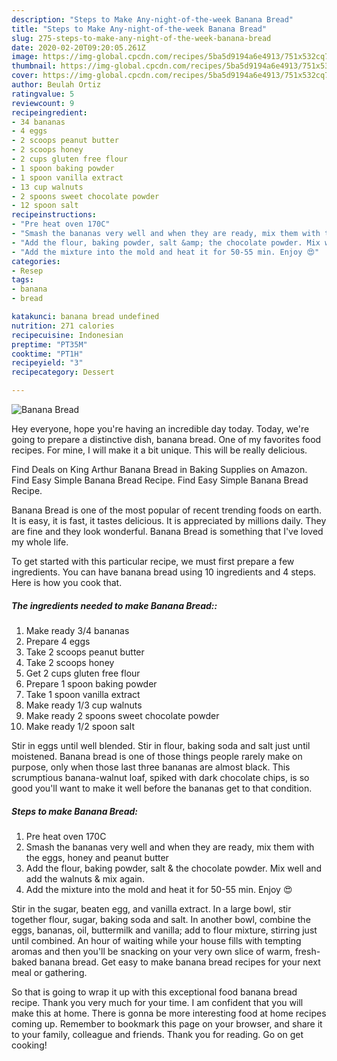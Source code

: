 ```yaml
---
description: "Steps to Make Any-night-of-the-week Banana Bread"
title: "Steps to Make Any-night-of-the-week Banana Bread"
slug: 275-steps-to-make-any-night-of-the-week-banana-bread
date: 2020-02-20T09:20:05.261Z
image: https://img-global.cpcdn.com/recipes/5ba5d9194a6e4913/751x532cq70/banana-bread-recipe-main-photo.jpg
thumbnail: https://img-global.cpcdn.com/recipes/5ba5d9194a6e4913/751x532cq70/banana-bread-recipe-main-photo.jpg
cover: https://img-global.cpcdn.com/recipes/5ba5d9194a6e4913/751x532cq70/banana-bread-recipe-main-photo.jpg
author: Beulah Ortiz
ratingvalue: 5
reviewcount: 9
recipeingredient:
- 34 bananas
- 4 eggs
- 2 scoops peanut butter
- 2 scoops honey
- 2 cups gluten free flour
- 1 spoon baking powder
- 1 spoon vanilla extract
- 13 cup walnuts
- 2 spoons sweet chocolate powder
- 12 spoon salt
recipeinstructions:
- "Pre heat oven 170C"
- "Smash the bananas very well and when they are ready, mix them with the eggs, honey and peanut butter"
- "Add the flour, baking powder, salt &amp; the chocolate powder. Mix well and add the walnuts &amp; mix again."
- "Add the mixture into the mold and heat it for 50-55 min. Enjoy 😍"
categories:
- Resep
tags:
- banana
- bread

katakunci: banana bread undefined
nutrition: 271 calories
recipecuisine: Indonesian
preptime: "PT35M"
cooktime: "PT1H"
recipeyield: "3"
recipecategory: Dessert

---
```



![Banana Bread](https://img-global.cpcdn.com/recipes/5ba5d9194a6e4913/751x532cq70/banana-bread-recipe-main-photo.jpg)

Hey everyone, hope you're having an incredible day today. Today, we're going to prepare a distinctive dish, banana bread. One of my favorites food recipes. For mine, I will make it a bit unique. This will be really delicious.

Find Deals on King Arthur Banana Bread in Baking Supplies on Amazon. Find Easy Simple Banana Bread Recipe. Find Easy Simple Banana Bread Recipe.

Banana Bread is one of the most popular of recent trending foods on earth. It is easy, it is fast, it tastes delicious. It is appreciated by millions daily. They are fine and they look wonderful. Banana Bread is something that I've loved my whole life.


To get started with this particular recipe, we must first prepare a few ingredients. You can have banana bread using 10 ingredients and 4 steps. Here is how you cook that.

##### The ingredients needed to make Banana Bread::

1. Make ready 3/4 bananas
1. Prepare 4 eggs
1. Take 2 scoops peanut butter
1. Take 2 scoops honey
1. Get 2 cups gluten free flour
1. Prepare 1 spoon baking powder
1. Take 1 spoon vanilla extract
1. Make ready 1/3 cup walnuts
1. Make ready 2 spoons sweet chocolate powder
1. Make ready 1/2 spoon salt


Stir in eggs until well blended. Stir in flour, baking soda and salt just until moistened. Banana bread is one of those things people rarely make on purpose, only when those last three bananas are almost black. This scrumptious banana-walnut loaf, spiked with dark chocolate chips, is so good you&#39;ll want to make it well before the bananas get to that condition. 

##### Steps to make Banana Bread:

1. Pre heat oven 170C
1. Smash the bananas very well and when they are ready, mix them with the eggs, honey and peanut butter
1. Add the flour, baking powder, salt &amp; the chocolate powder. Mix well and add the walnuts &amp; mix again.
1. Add the mixture into the mold and heat it for 50-55 min. Enjoy 😍


Stir in the sugar, beaten egg, and vanilla extract. In a large bowl, stir together flour, sugar, baking soda and salt. In another bowl, combine the eggs, bananas, oil, buttermilk and vanilla; add to flour mixture, stirring just until combined. An hour of waiting while your house fills with tempting aromas and then you&#39;ll be snacking on your very own slice of warm, fresh-baked banana bread. Get easy to make banana bread recipes for your next meal or gathering. 

So that is going to wrap it up with this exceptional food banana bread recipe. Thank you very much for your time. I am confident that you will make this at home. There is gonna be more interesting food at home recipes coming up. Remember to bookmark this page on your browser, and share it to your family, colleague and friends. Thank you for reading. Go on get cooking!
